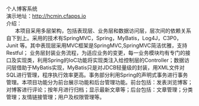 
个人博客系统<br>
演示地址：http://hcmin.cfapps.io<br>
介绍：<br>
&nbsp;&nbsp;&nbsp;&nbsp;&nbsp;&nbsp;本项目采用多层架构，包括表现层、业务层和数据访问层，层次间的依赖关系自下到上。采用的技术有SpringMVC，Spring，MyBatis，Log4J，C3P0，Junit 等。其中表现层采用MVC框架是SpringMVC,SpringMVC简洁优雅，支持Restful； 业务层封装业务流程，为适应业务的变更，每一业务模块均有专门的接口及实现类，利用Spring的IoC功能将实现类注入给控制层的Controller；数据访问层借助于MyBatis实现，MyBatis只是对JDCB轻量级的封装，用XML文件对SQL进行管理，程序执行效率更高。事务部分利用Spring的声明式事务进行事务管理。本项目功能分为前台展示功能和后台管理功能。前台包括：发表浏览博客；对博客进行评论；按年月进行归档；显示最新文章等；后台包括：文章管理；分类管理；友情链接管理；用户及权限管理等。
